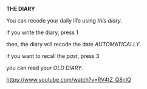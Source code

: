 **THE DIARY**

You can recode your daily life using *this diary*.

if you write the diary, press 1

then, the diary will recode the date *AUTOMATICALLY*.

if you want to recall the *past*, press 3

you can read your *OLD DIARY*.

https://www.youtube.com/watch?v=RV4tZ_Q8nlQ
